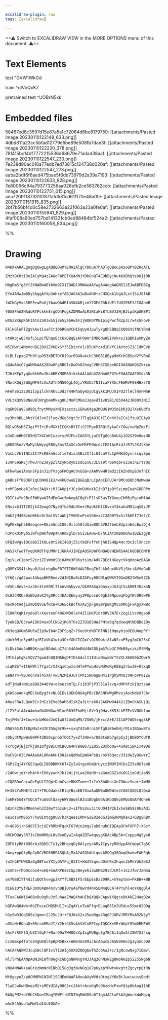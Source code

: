 ```yaml
---

excalidraw-plugin: raw
tags: [excalidraw]

---
```

==⚠  Switch to EXCALIDRAW VIEW in the MORE OPTIONS menu of this document. ⚠==


# Text Elements
test ^GVW1WkGd

train ^qIVoQxKZ

pretrained test ^UOBrN5xk


# Embedded files
58467ed8c3597d15e87a5a1c72064d6be8179759: [[attachments/Pasted Image 20230110122148_633.png]]
4dbd811a23cc5bfad12779e5be69e508fb7dae3f: [[attachments/Pasted Image 20230110122220_378.png]]
78f415bc14df7772215536d68679e71adad38aaf: [[attachments/Pasted Image 20230110122547_230.png]]
7e238d90ac016a77edb7ed73815c124738d020af: [[attachments/Pasted Image 20230110122547_273.png]]
eaba2bdf6f6aed475bae5f6dd73979d2a39a7193: [[attachments/Pasted Image 20230110122633_828.png]]
7e80066c94a793773256aa026efb2ce583762ccb: [[attachments/Pasted Image 20230110122751_015.png]]
aea720911873310f87fafd581cd611170e48a0fe: [[attachments/Pasted Image 20230110151915_835.png]]
2bf7b56bf4d0c58e2732663a221063a23a0fe0af: [[attachments/Pasted Image 20230110155941_829.png]]
4faf008a60ed757bd141331cb0ed88484bf524a2: [[attachments/Pasted Image 20230110160058_834.png]]

%%
# Drawing
```compressed-json
N4KAkARALgngDgUwgLgAQQQDwMYEMA2AlgCYBOuA7hADTgQBuCpAzoQPYB2KqATL

ZMzYBXUtiRoIACyhQ4zZAHoFWPETKUAdNjYBbGnQT4EOhByjNuAbXBhQYe9Hjj0h

HbgDmSfg8Yt2XNABmADYAVm9IX1ZOADlOMW4eAAYwgA4AdgAWQNSIiEJmABFDBCg

EYm4AMwJmBDySbggAYXp3AHkefABJAGkAIwBxAH0+zCHXQoA1UgAJLxtISsJ8fAB

lWCNGyVxsSRF5+wEoUjYAawQAdRIoSW4ARjzmY7OEdZhNiUE1fUOIE6F3JIOAhmB

Y0A8FhA2HAdoRYPckkk8rgOO4PqgkZDMNwALR3HIaHiBTLBVJJHjBJLpdKpUKBPI

wXGZZKEpKhFIATnZSRJwS5j2e5yabHwbFIjWOKOYMNIpigPwcfR2p3c/w4xGFovF

EklHGluFlZgVkAo11uaFCtI06RCmVCHI5qUyHJpwTykgQhEB8qCKQ0SVSfNCYR4d

xtHKpjwQ5XufL5LpCfEhquEcC6xDBqEsAF08mriMDQdwOEIVnk+sJ1QBRIwmMyZn

N5IRwYi4MoVcHBG2BHiZVKBxGY35EDinYul/B5UXYc4d1DVfC1AVtoSZiCIdWEVH

GiBLIzpxqZYh9YipO53XBE7DYUJ9arEO48akchC3hB818Byp9dKthCBSod2YVRnG

sQ4wAhcC7gWbMbAAX28OwHFgRBGlcDwDh8JhogCVBH3CSEon8OIOASNAKQ5Zk+zu

TJ6iKEp2yqGo6khBoJHcABBYMOR6DikkkAAlAAhGZ8HoABFGYeFOAAZAAFOSdz3N

YNmcKQdj2WUgMFS4zXuAUTnON50QgL4GjzYRAULTNIIcaFYXhcFEWRVF0SHBxsTQ

HFAh861z2DUIiSpIlckhRkvLDdJrR4HhaQyHzyUCgyXk1MUJXIPUZTlHclRnFMhH

VVLtXQXV9UNeU8lNYgbm4Mkkg0UJMnPCMkmJJqmvdT1vUSB1/Q5O4A2JR0OVJN1I

VqGM0Ca9JuR80LfnytMMysXNIXzazxzLSEKwK4ga2MOUG1W35m1bRjO27Xs6Udfs

py3Mc0BLLbhzYGdJvnZjlygVdGg3Ygt3cJTlgQA8JEtEl0nKVJsECe1fzuUIEAyX

BQlwO5sHSZJgiPYI+iRsMXXtICQKsBYIIiCCYPgxDIRQtSykwCrCOw/xuHpZm/Fi

eJnDubHH0CO5HSTX4CmKIxzo+xcWJFucIAGSYLjuC5TgGCo8mU4y1O2XZ9m0wzdO

q808OSozVMaMy1bWyygRBGy8ns7A4XCvDnMhFE0WcdzIE81AcRi4JrR7VJKJtXme

VosLcVh1INCa1IfPxR8khGsbfiefWisaABiJIf1i0IcuVfLCpFNKdQysrssqvSpo

I34PS9aREjrhwJrnZJeypZlAzyRb0yOizdo2x6J3LSs9trQ6VqbFs23e3nLrtYOs

mFhwRwe1AnsnSFp1nJipfVzgoFWQgAC9nGSQ+zAAMVwHRlmd2zIAZn0SpBJnfnIC

gABUsFf6B36F1qCOHm81kJ/w4kQdwuEIBGEqB/LCpAoCEFUJAr0MCoDQh3NoMwuA

txMFBpvUekIxRei3AQX+jMJSAOpjYJCz8nDUKoXkIinB7jpBYSzLmpEeahGDDRPm

YDICiwYu9BcS5WKywAI5dEmGwcSmAegAC0gYrE1lsDSusTYGxquCbR6jPginMlbA

ENsix6JITCR2jkXZewgO7NyeQfbeRdLHXm+JRqUkCK1COvxnY4kahoM8lpqS8zJF

kWk2jM4SBznnWkhc8r5miSVCuWUjTV0NtwPsnVG6vx4C3AQ0Y5xhi7A6EI7Je7/C

WgPEx6ph5EOeoqce+06zmGnpCU6c9ildh8ldSiwQQh3VHJtbeL03pznEdLBwlQj4

n3PokOxMyb53wfvpWmf90p4K4HmSglD/6Si3EAww+D7hCIAYzNB0DGhwIQZEJgyD

UFQIwVgvIOCoBbIIXOLe9tSBkI4BQjZ5ctkQFofYehjhUISHQp4HcrDcIclXnczm

HASJkTwoTfyqQKR0TFqUMRn1JGNA4JIHEpAOSkDWF0HQABVHEWRSAACkODBC6NfH

EqiVLvC1porS2iriZIsWnHSBj0AWx3P8Kyts1m/Adk7BEdiHGeycVkq0doAzBAGn

yQMPYGS4lihya0/UaLnhpDwF0T9TI6WSdAVJBoq7bSLkk0uxUbVSjSbciAVVdGoD

Vf6Qc/qA2pwcA3bqaBHRRnev2dIHIBa9iDZAPuy00CNlqQWKVI9GmQB2tWSe9Z2k

nVnhLBevS+zx36r4te90RlTlenvNAkyvo/QkH9AGqiQayxpJUJqt5sA0WIJUakmN

Qx8JCMQUa0aEDpAvK2YgORcC4EAo8EmyayZP0pocWC9gEJ0NpowqFbgYWcORdwPh

R6cKotAdjLsmQbQVuEfRcW+KD6EokBcfAxA2jpFgAymYpBKgMvSAMCgFxKgyXwBc

JIHKRXqR1ry8aOl+XeotenF40GxWD0leY42liHKP1dr8RV3A7E+2og1LVsV0gaoR

TyeNEB/E3ruA1Ok54uxOlCNG2jKGhTOs2ZlO16SHWJPHta0q7qdxeqNtNDQDoZOy

dk3eqQXUm5OURaZIp9wIb4nZDFSpqZ+75ocOtdNDTRlNN2i0qeybjoOE6UWnpPY+

zUmY0Mje3yd61qfRIoVK41wtu3OrYGhCICQxCsQCMOwki81wNScoP5yg2mCb23sC

XiDkiSAu4mBBQKroptBDdoLbC7shS4A9mEkU4W4OGjm57ub3CfMkR0yczkiMfRMg

lMtGipCgKcSQVZTgwA4h0QIMAhgDFIDkAAslI1IUioNmwkNrTSZXLX60Q0bZDwr5

uiqMZbT+1t6kWtlTYgaCrXJKqxCqwIsdHTePYwLHsvNdVeRyKEBqZrbuZE+8lxqU

SeNAr4+VBJKonVal45XATvwJNZMi9JuTcPKI5NDagBH411PghyMnUJVWFpVP01Zw

edTjNud+NmieB083446YW+e9nez9mTgLFz1b3PjP3l51u7zvq+dMP9fzkI9ztsaA

gXASoeAnkqMECXuByg3tvNL0IEviDEHDNG4gPBcCBA5NFwWgRMvojAocNdeX7Cbr

ANusFRW1LQuW3CrJHIz3EVq05AM3dIsKZa3itrz6OsSAGMwO44k2iZBmCKASUjQi

/1ZYEalAArAAmhxObXKNGweW1xnR639FbdMjt8V+3jOHasXK53LkPZEeVVNGk1on

TnjPMnfJ+Inu+3cbHKddJmQIwGf2dmQqM5/ZSW6/jHrcrA+E/311AP7WQ5rqgSkP

ANAY65JSfEDpMaI+U3hTGGgBr9k++xxqT4ZoRrnLSPfgUaK6ebHjrM1nIBGaw8Ts

zObydtMpwWs6NPF4ZBSOxpnGbTOQC7yeZTJHA+a/Q86toBb7gdpIyIjBDBDYCUTR

YxrUg9jBjzrkjBAIDfg8BiCWiBCUa4HYB9B67ZZQS5ZUxbo0w+4uA8CSBKIx49Du

DuCVB+6ZCVAAAaUA18MeAkHI38ieeQdMaEpWO4PsQs/oXY6Qyc/U3idwZy9GwYrI

lGPiZqj4YYGS3qwQLI8BBBWKt6T4ZyIaG+gsUUmQrUyczIMUVIHCbsZ25e8GfeoO

/24Ow+jqY+zhA+k+EO0yywnKJki2WijhLwa20qHO+saGueGGZidsOG1ieGdiiaNS

e2Q8ROxCacaOeEgUfI2Qp+DubCvo+RKKTum++IiIvY8hOKoiXu7OWazSuar+JmM8

H+3S3YsMNEfCzIf+TRLOdakstRlqYBzaEBfOvwAuQW0u0WDWte3YA0lQGQ1QlQxA

lo6MY654YYSQCAfYuASQlQaey6WYOWq6lBZu1BDgbE6A1KbQQkpAMQoQmAY4Qhe6

b8zCF2XkEM0m6hehJII0wYtGzsHc2+iITUiUsu3itGUO4IP2kIxheSBS9i9haAdi

6e1qsSmM8S5Y7hu0ImtqgOUB/h3KqeesIRM+G2ER2e6GJimGsRMqRex2+GDgSRBm

d+489Sj+hS887I3cjUEYRRbMFqcKF6lWjo2mgs7uD6nubOIBEApOFmFOPR7+XSsY

bRCWOQAy3R7JsCHmNR0pL8v0soBywIxAqAZQTw4quygK6AcABp5A+CxpppHqSyx8

Z8F8iyR8t898+Aj8QhECTy1y2BHqvgDyBAlyzycARyICpyryR8HypAhCmppC7g5C

+Aey+ppQtpRpJpNCVBO6NBEASQUAjMxA2ASQhAUiqwzAMQQg38QwqQkwkwFAHEgh

luIhGEYhWS0aGg8BTooYXIyQAYFqj8ZIC+kW3Y5qmudOmhRs2hqmsJbMkYdhZeSJ

v2nhE+rhQOxcGo4+omQ+SeARPKaeCGpJWeyehi3w0RB29sdJCRl+1SzJfwrJaRma

am70BBIYT4dituQQthvwgpJRYYfC8BXIFSrEEpEsDa209RL+mYmptmn+PkBB++BB

di68zOYyfREF3mXO4Bm4oxvh0BjQYuA6fQwYd4R4SQN4qQCAT4PYuhl4oYKQgQl4

TFuxCA6Wi640BxBu9gRuJx5uhWeZMAQkhAHIbQXQQkCApw1KQgceDKAkE2HAgQ2A

bQFAwQO4wh+6bZFezeCMQSMU1I+qZqAYLoTeAFfq+ELoqB5In2U5dus5Smr82ODg

hGy5wR3Gq5O5eJgmo+2J25uJU++FBJKeS2xJ5woRgq4RqGFJURVJMRYRkAR2N5yY

uOSaN+BOaaD+6RrcmRMaJI/Y2htGX5vAhVXCxRPCypIQKQXeVRrWUpY85mDRMFWV

kAcFrRCFlGjUZItGqF/+NarO9a7WHOQxVpIxgMUBguEg7BC6iIqQuAlI8W7GJ4xq

CcxBmxp4ToTod4gUmQl4pBpM5Bxx+WW64Ax09icAcA6wc83ASE0AHoJg1yuSCoDA

hACAFAQkWJJcq5WclQP1v1T12AIg5UXQZQOg6wThZc6AaJ+c/1gNcowNxg71Qmvl

Hl/lPhEAANpAQNIN18fh0GgRcGDgGNWNxgYNJJAq2GhNsNZg8NoNm2p52255Ng6N

VNUANNAk+eWGtkzNmNcNINbQ158q3g3NxNOg187pKyXpYRwtvNxgYtZgcyrpQtRN

MtOgeyoZ/p8CMNPN1NINl1SCHEmNbAFAHouAXyWV0tOtxgVY6oBtJwxtwussBodt

T1wEJwKwHBeqsM2+sMEYdIAy00C5rc2Abt+AceKqMcQ6zoHcPxwYQtp8bAug11hE

BAQgPM2+oY8hCKDonIMagYBWFtrNIN7NqRWGD5u0T1qoJACtaFkA2gWockWWMgzg

wAcE4A5uu4wMmYLdIAcEQAA=
```
%%